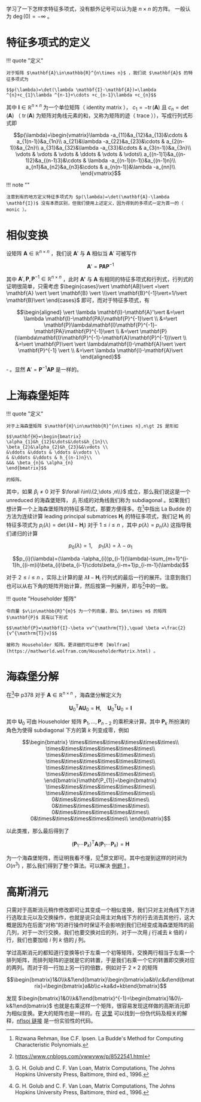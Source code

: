 学习了一下怎样求特征多项式，没有额外记号可以认为是 $n\times n$ 的方阵。
一般认为 $\deg(0)=-\infty$ 。

# 特征多项式的定义

!!! quote "定义"

    对于矩阵 $\mathbf{A}\in\mathbb{R}^{n\times n}$ ，我们说 $\mathbf{A}$ 的特征多项式为

    $$p(\lambda)=\det(\lambda \mathbf{I}-\mathbf{A})=\lambda ^{n}+c_{1}\lambda ^{n-1}+\cdots +c_{n-1}\lambda +c_{n}$$

其中 $\mathbf{I}\in\mathbb{R}^{n\times n}$ 为一个单位矩阵（ identity matrix ）， $c_{1}=-\operatorname{tr}(\mathbf{A})$ 且 $c_{n}=\det(\mathbf{A})$ （ $\operatorname{tr}(\mathbf{A})$ 为矩阵对角线元素的和，又称为矩阵的迹（ trace ）），写成行列式形式即

$$p(\lambda)=\begin{vmatrix}\lambda -a_{11}&a_{12}&a_{13}&\cdots & a_{1(n-1)}&a_{1n}\\
a_{21}&\lambda -a_{22}&a_{23}&\cdots & a_{2(n-1)}&a_{2n}\\
a_{31}&a_{32}&\lambda -a_{33}&\cdots & a_{3(n-1)}&a_{3n}\\
\vdots & \vdots & \vdots & \ddots & \vdots & \vdots\\
a_{(n-1)1}&a_{(n-1)2}&a_{(n-1)3}&\cdots & \lambda -a_{(n-1)(n-1)}&a_{(n-1)n}\\
a_{n1}&a_{n2}&a_{n3}&\cdots & a_{n(n-1)}&\lambda -a_{nn}\\
\end{vmatrix}$$

!!! note ""

    注意到有的地方定义特征多项式为 $p(\lambda)=\det(\mathbf{A}-\lambda \mathbf{I})$ 没有本质区别，但我们使用上述定义，因为得到的多项式一定为首一的（ monic ）。

# 相似变换

设矩阵 $\mathbf{A}\in\mathbb{R}^{n\times n}$ ，我们说 $\mathbf{A}'$ 与 $\mathbf{A}$ 相似当 $\mathbf{A}'$ 可被写作

$$\mathbf{A}'=\mathbf{PA}\mathbf{P}^{-1}$$

其中 $\mathbf{A}',\mathbf{P},\mathbf{P}^{-1}\in\mathbb{R}^{n\times n}$ ，此时 $\mathbf{A'}$ 与 $\mathbf{A}$
有相同的特征多项式和行列式，行列式的证明很简单，只需考虑 $\begin{cases}\vert \mathbf{AB}\vert =\vert
\mathbf{A} \vert \vert \mathbf{B} \vert \\\vert \mathbf{B}^{-1}\vert=1/\vert \mathbf{B}\vert \end{cases}$
即可，而对于特征多项式，有

$$\begin{aligned}
\vert \lambda \mathbf{I}-\mathbf{A}'\vert &=\vert \lambda \mathbf{I}-\mathbf{PA}\mathbf{P}^{-1}\vert \\
&=\vert \mathbf{P}\lambda\mathbf{I}\mathbf{P}^{-1}-\mathbf{PA}\mathbf{P}^{-1}\vert \\
&=\vert \mathbf{P}(\lambda\mathbf{I}\mathbf{P}^{-1}-\mathbf{A}\mathbf{P}^{-1})\vert \\
&=\vert \mathbf{P}\vert \vert \lambda\mathbf{I}-\mathbf{A}\vert \vert \mathbf{P}^{-1} \vert \\
&=\vert \lambda \mathbf{I}-\mathbf{A}\vert
\end{aligned}$$

$\square$ 。显然 $\mathbf{A}'=\mathbf{P}^{-1}\mathbf{AP}$ 是一样的。

# 上海森堡矩阵

!!! quote "定义"

    对于上海森堡矩阵 $\mathbf{H}\in\mathbb{R}^{n\times n},n\gt 2$ 是形如

    $$\mathbf{H}=\begin{bmatrix}
    \alpha_{1}&h_{12}&\dots&\dots&h_{1n}\\
    \beta_{2}&\alpha_{2}&h_{23}&&\vdots \\
    &\ddots &\ddots & \ddots &\vdots \\
    & &\ddots &\ddots & h_{(n-1)n}\\
    &&& \beta_{n}& \alpha_{n}
    \end{bmatrix}$$

    的矩阵。

其中，如果 $\beta_{i}\neq 0$ 对于 $\forall i\in\\{2,\dots ,n\\}$ 成立，那么我们说这是一个 unreduced 的海森堡矩阵， $\beta_{i}$ 形成的对角线我们称为 subdiagonal 。如果我们想计算一个上海森堡矩阵的特征多项式，那要方便得多。在[^1]中指出 La Budde 的方法为连续计算 leading principal submatrices $\mathbf{H}_{i}$ 的特征多项式，我们记 $\mathbf{H}_{i}$ 的特征多项式为 $p_{i}(\lambda)=\det(\lambda \mathbf{I}-\mathbf{H}_{i})$ 对于 $1\leq i\leq n$ ，其中 $p(\lambda)=p_{n}(\lambda)$ 这指导我们递归的计算

$$p_{0}(\lambda)=1,\quad p_{1}(\lambda)=\lambda -\alpha_{1}$$

$$p_{i}(\lambda)=(\lambda -\alpha_{i})p_{i-1}(\lambda)-\sum_{m=1}^{i-1}h_{(i-m)i}\beta_{i}\beta_{i-1}\cdots\beta_{i-m+1}p_{i-m-1}(\lambda)$$

对于 $2\leq i\leq n$ ，实际上计算的是 $\lambda \mathbf{I}-\mathbf{H}_{i}$ 行列式的最后一行的展开。注意到我们也可以从右下角的矩阵开始计算，然后按第一列展开，即与[^4]中的一致。

!!! quote "Householder 矩阵"

    令向量 $v\in\mathbb{R}^{m}$ 为一个列向量，那么 $m\times m$ 的矩阵 $\mathbf{P}$ 具有以下形式

    $$\mathbf{P}=\mathbf{I}-\beta vv^{\mathrm{T}},\quad \beta =\frac{2}{v^{\mathrm{T}}v}$$

    被称为 Householder 矩阵。更详细的可以参考 [Wolfram](https://mathworld.wolfram.com/HouseholderMatrix.html) 。


# 海森堡分解

在[^2]中 p378 对于 $\mathbf{A}\in\mathbb{R}^{n\times n}$ ，海森堡分解定义为

$$\mathbf{U}_{0}^{\mathrm{T}}\mathbf{A}\mathbf{U}_{0}=\mathbf{H},\quad
\mathbf{U}_{0}^{\mathrm{T}}\mathbf{U}_{0}=\mathbf{I}$$

其中 $\mathbf{U}_{0}$ 可由 Householder 矩阵 $\mathbf{P}_{1},\dots ,\mathbf{P}_{n-2}$ 的乘积来计算。其中 $\mathbf{P}_{k}$ 所扮演的角色为使得 subdiagonal 下方的第 $k$ 列变成零，例如

$$\begin{bmatrix}
\times&\times&\times&\times&\times&\times\\
\times&\times&\times&\times&\times&\times\\
\times&\times&\times&\times&\times&\times\\
\times&\times&\times&\times&\times&\times\\
\times&\times&\times&\times&\times&\times\\
\times&\times&\times&\times&\times&\times\\
\end{bmatrix}\mathbf{P_{1}}=\begin{bmatrix}
\times&\times&\times&\times&\times&\times\\
\times&\times&\times&\times&\times&\times\\
0&\times&\times&\times&\times&\times\\
0&\times&\times&\times&\times&\times\\
0&\times&\times&\times&\times&\times\\
0&\times&\times&\times&\times&\times\\
\end{bmatrix}$$

以此类推，那么最后得到了

$$(\mathbf{P}_{1}\cdots \mathbf{P}_{k})^{\mathrm{T}}\mathbf{A}(\mathbf{P}_{1}\cdots \mathbf{P}_{k})=\mathbf{H}$$

为一个海森堡矩阵，而证明我看不懂，见[^2]原文即可。其中也提到这样的时间为 $O(n^{3})$ ，那么我们得到了整个算法。可以解决 [例题 1](https://acm.nflsoj.com/problem/333) 。

# 高斯消元

只需对于高斯消元稍作修改即可让其变成一个相似变换，我们只对主对角线下方进行选取主元以及交换操作，也就是说只会用主对角线下方的行去消去其他行，这大概是因为在后面“对称”的进行操作时保证不会影响到我们已经变成海森堡矩阵的前几列，对于一次行交换，我们也要交换对应的列，对于一次用 $j$ 行减去 $k$ 倍的 $i$ 行，我们也要加给 $i$ 列 $k$ 倍的 $j$ 列。

学过高斯消元的都知道行变换等价于左乘一个初等矩阵，交换两行相当于左乘一个排列矩阵，而排列矩阵的逆就是它的转置，于是我们右乘一个它的转置即交换对应的两列。而对于将一行加上另一行的倍数，例如对于 $2\times 2$ 的矩阵

$$\begin{bmatrix}1&0\\k&1\end{bmatrix}\begin{bmatrix}a&b\\c&d\end{bmatrix}=\begin{bmatrix}a&b\\c+ka&d+kb\end{bmatrix}$$

发现 $\begin{bmatrix}1&0\\k&1\end{bmatrix}^{-1}=\begin{bmatrix}1&0\\-k&1\end{bmatrix}$ 也就是右乘这样一个矩阵，很容易发现这样做的高斯消元即为相似变换。更大的矩阵也是一样的。在 [这里](http://www.phys.uri.edu/nigh/NumRec/bookfpdf/f11-5.pdf) 可以找到一份伪代码及相关的解释，[nflsoj 链接](https://acm.nflsoj.com/submission/37040) 是一份实验性的代码。

[^1]: Rizwana Rehman, Ilse C.F. Ipsen. La Budde's Method for Computing Characteristic Polynomials.
[^2]: G. H. Golub and C. F. Van Loan, Matrix Computations, The Johns Hopkins University Press, Baltimore, third ed., 1996.
[^3]: J. H. Wilkinson, The Algebraic Eigenvalue Problem, Clarendon Press, Oxford, 1965. MR 32 #1894.
[^4]: <https://www.cnblogs.com/ywwyww/p/8522541.html>